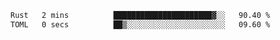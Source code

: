<!--START_SECTION:waka-->

```txt
Rust   2 mins          ██████████████████████▓░░   90.40 %
TOML   0 secs          ██▒░░░░░░░░░░░░░░░░░░░░░░   09.60 %
```

<!--END_SECTION:waka-->